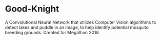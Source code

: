 # Good-Knight
A Convolutional Neural Network that utilizes Computer Vision algorithms to detect lakes and puddle in an image, to help identify potential mosquito breeding grounds. Created for Megathon 2018.
